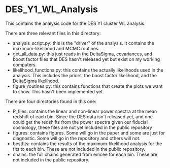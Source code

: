 # DES_Y1_WL_Analysis
This contains the analysis code for the DES Y1 cluster WL analysis.

There are three relevant files in this directory:
* analysis_script.py: this is the "driver" of the analysis. It contains the maximum-likelihood and MCMC routines.
* get_all_data.py: this just reads in the DeltaSigma, covariances, and boost factor files that DES hasn't released yet but exist on my working computers.
* likelihood_functions.py: this contains the actually likelihoods used in the analysis. This includes the priors, the boost factor likelihood, and the DeltaSigma likelihood.
* figure_routines.py: this contains functions that create the plots we want to show. This hasn't been implemented yet.

There are four directories found in this one:
* P_files: contains the linear and non-linear power spectra at the mean redshift of each bin. Since the DES data isn't released yet, and one could get the redshifts from the power spectra given our fiducial cosmology, these files are not yet included in the public repository
* figures: contains figures. Some will go in the paper and some are just for diagnostic. Some will go in the repository and others will not.
* bestfits: contains the results of the maximum-likelihood analysis for the fits to each bin. These are not included in the public repository.
* chains: the full chains generated from emcee for each bin. These are not included in the public repository.